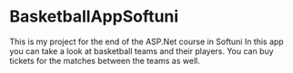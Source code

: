 # BasketballAppSoftuni
This is my project for the end of the ASP.Net course in Softuni
In this app you can take a look at basketball teams and their players. 
You can buy tickets for the matches between the teams as well.
